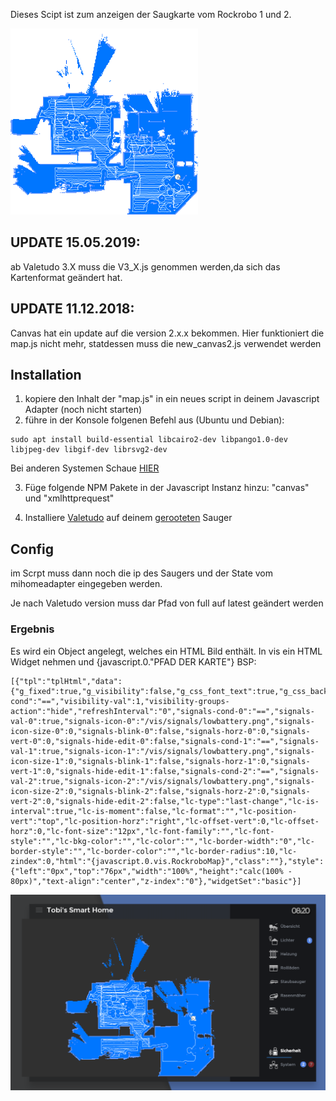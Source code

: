 Dieses Scipt ist zum anzeigen der Saugkarte vom Rockrobo 1 und 2.

![Logo](map.png)


## UPDATE 15.05.2019:
ab Valetudo 3.X muss die V3_X.js genommen werden,da sich das Kartenformat geändert hat.
## UPDATE 11.12.2018:
Canvas hat ein update auf die version 2.x.x bekommen. Hier funktioniert die map.js nicht mehr, statdessen muss die new_canvas2.js verwendet werden
## Installation

1. kopiere den Inhalt der "map.js" in ein neues script in deinem Javascript Adapter (noch nicht starten)
2. führe in der Konsole folgenen Befehl aus (Ubuntu und Debian): 
```
sudo apt install build-essential libcairo2-dev libpango1.0-dev libjpeg-dev libgif-dev librsvg2-dev 
```
Bei anderen Systemen Schaue [HIER](https://github.com/Automattic/node-canvas/wiki/_pages)

3. Füge folgende NPM Pakete in der Javascript Instanz hinzu: "canvas" und "xmlhttprequest"

4. Installiere [Valetudo](https://github.com/Hypfer/Valetudo) auf deinem [gerooteten](https://github.com/dgiese/dustcloud/wiki/VacuumRobots-manual-update-root-Howto) Sauger 


## Config
im Scrpt muss dann noch die ip des Saugers und der State vom mihomeadapter eingegeben werden. 

Je nach Valetudo version muss dar Pfad von full auf latest geändert werden

### Ergebnis
Es wird ein Object angelegt, welches ein HTML Bild enthält. 
In vis ein HTML Widget nehmen und {javascript.0."PFAD DER KARTE"}
BSP:
```
[{"tpl":"tplHtml","data":{"g_fixed":true,"g_visibility":false,"g_css_font_text":true,"g_css_background":false,"g_css_shadow_padding":false,"g_css_border":false,"g_gestures":false,"g_signals":false,"g_last_change":false,"visibility-cond":"==","visibility-val":1,"visibility-groups-action":"hide","refreshInterval":"0","signals-cond-0":"==","signals-val-0":true,"signals-icon-0":"/vis/signals/lowbattery.png","signals-icon-size-0":0,"signals-blink-0":false,"signals-horz-0":0,"signals-vert-0":0,"signals-hide-edit-0":false,"signals-cond-1":"==","signals-val-1":true,"signals-icon-1":"/vis/signals/lowbattery.png","signals-icon-size-1":0,"signals-blink-1":false,"signals-horz-1":0,"signals-vert-1":0,"signals-hide-edit-1":false,"signals-cond-2":"==","signals-val-2":true,"signals-icon-2":"/vis/signals/lowbattery.png","signals-icon-size-2":0,"signals-blink-2":false,"signals-horz-2":0,"signals-vert-2":0,"signals-hide-edit-2":false,"lc-type":"last-change","lc-is-interval":true,"lc-is-moment":false,"lc-format":"","lc-position-vert":"top","lc-position-horz":"right","lc-offset-vert":0,"lc-offset-horz":0,"lc-font-size":"12px","lc-font-family":"","lc-font-style":"","lc-bkg-color":"","lc-color":"","lc-border-width":"0","lc-border-style":"","lc-border-color":"","lc-border-radius":10,"lc-zindex":0,"html":"{javascript.0.vis.RockroboMap}","class":""},"style":{"left":"0px","top":"76px","width":"100%","height":"calc(100% - 80px)","text-align":"center","z-index":"0"},"widgetSet":"basic"}]
```

![Logo](visu.png)
